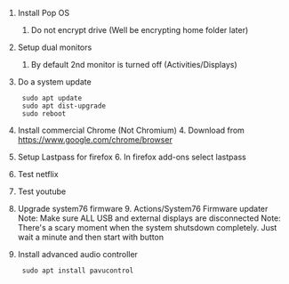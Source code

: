 1. Install Pop OS
    1. Do not encrypt drive (Well be encrypting home folder later)
2. Setup dual monitors
    1. By default 2nd monitor is turned off (Activities/Displays)
3. Do a system update

        sudo apt update
        sudo apt dist-upgrade
        sudo reboot
        
4. Install commercial Chrome (Not Chromium)
    4.  Download from https://www.google.com/chrome/browser
5. Setup Lastpass for firefox
    6.  In firefox add-ons select lastpass
6. Test netflix
7. Test youtube
8. Upgrade system76 firmware
    9. Actions/System76 Firmware updater
        Note: Make sure ALL USB and external displays are disconnected
        Note: There's a scary moment when the system shutsdown completely.  Just wait a minute and then start with button

9. Install advanced audio controller

        sudo apt install pavucontrol   
  
<!--stackedit_data:
eyJoaXN0b3J5IjpbLTc2NDQ3NTA0MywtMjAxNjQ0MTk2NSw0MT
c1Nzg4NjMsLTE0NDAzMTA4MzUsLTE2MDIzNzc5MjcsMzA1NzM4
MDE2XX0=
-->